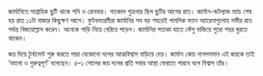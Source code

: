 জার্মানিতে সাপ্তাহিক ছুটি থাকে শনি ও রোববার। গতকাল শুক্রবার ছিল ছুটির আগের রাত। জার্মান-স্কটল্যান্ড ম্যাচ শেষ হয় রাত ১১টা বাজার কিছুক্ষণ আগে। ফুটবলপ্রেমীরা জার্মানির সব বড় শহরেই পাবলিক ফ্যান অ্যারেনাগুলোয় গভীর রাত পর্যন্ত বিজয়োল্লাস করেন। অনেকে গাড়ি নিয়ে বেরিয়ে পড়েন। জার্মানির পতাকা হাতে ভেঁপু বাজিয়ে পুরো শহর ঘুরতে থাকেন।

জয় দিয়ে টুর্নামেন্ট শুরু করতে পারা যেকোনো দলের আত্মবিশ্বাস বাড়িয়ে দেয়। জার্মান কোচ নাগলসমান এই জয়কে তাই ‘ভালো ও গুরুত্বপূর্ণ’ বলেছেন। ৫–১ গোলের জয় দলের প্রতি সবার আস্থা ফেরাতে পারবে বলে বিশ্বাস তাঁর।
